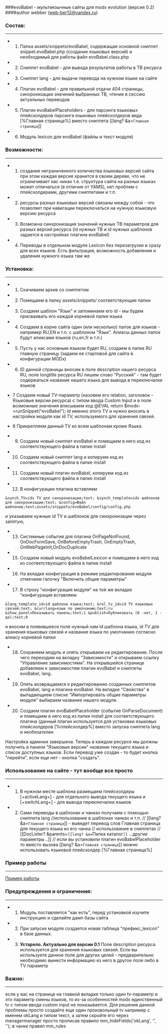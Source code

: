 ###evoBabel - мультиязычные сайты для modx evolution (версия 0.2)
####author webber (web-ber12@yandex.ru)

### Состав:
---------
* 1. Папка assets/snippets/evoBabel, содержащая основной сниппет snippet.evoBabel.php (создание языковых версий) и необходимый для работы файл evoBabel.class.php
* 2. Сниппет evoBabel - для вывода результатов работы в ТВ ресурса
* 3. Сниппет lang - для выдачи перевода на нужном языке на сайте
* 4. Плагин evoBabel - для правильной отдачи 404 страницы, синхронизации значений выбранных ТВ, чтения в сессию актуальных переводов
* 5. Плагин evoBabelPlaceholders - для парсинга языковых плейсхолдеров парсинга языковых плейсхолдеров вида [%Главная страница%] вместо сниппета [[lang? &a=`Главная страница`]]
* 6. Модуль lexicon для evoBabel (файлы и текст модуля)


### Возможности:
---------
* 1. создание неграниченного количества языковых версий сайта
при этом каждая версия хранится в своем дереве, что не ограничивает нас никак
т.е. структура сайта на разных языках может отличаться (в отличие от YAMS), нет проблем с плейсхолдерами, другими сниппетами и т.п.
* 2. ресурсы разных языковых версий связаны между собой - что позволяет при навигации переключаться на нужную языковую версию ресурса
* 3. Возможна синхронизация значений нужных ТВ параметров для разных версий ресурса (id нужных ТВ и id нужных шаблонов задается в настройках плагина evoBabel)
* 4. Переводы в отдельном модуле Lexicon без перезагрузки и сразу для всех языков. Есть фильтрация, возможность добавления и удаления нужного языка там же


### Установка:
---------
* 1. Скачиваем архив со сниппетом
* 2. Помещаем в папку assets/snippets/ соответствующие папки
* 3. Создаем шаблон "Язык" и запоминаем его id - мы будем присваивать его каждой корневой папке языка
* 4. Создаем в корне сайта один (или несколько) папок для языков - например RU,EN и т.п. с шаблоном "Язык". Алиасы данных папок будут алиасами языков (ru,en,fr и т.п.)
* 5. Пусть у нас основным языком будет RU, создаем в папке RU главную страницу (задаем ее стартовой для сайта в конфигурации MODx)
* 6. ID данной страницы вносим в поле description нашего ресурса RU, поле longtitle ресурса RU пишем слово "Русский" - там будет содержаться название нашего языка для вывода в переключалке языков

* 7 Создаем новый TV-параметр (назовем его relation, заголовок - Языковые версии ресурса) с типом ввода Custom Input и в поле возможные значения вписываем код @EVAL return $modx->runSnippet("evoBabel");
id именно этого TV и нужно вносить в настройки модуля как id TV, используемого для хранения связей.
* 8 Прикрепляем данный TV ко всем шаблонам кроме Языка.

* 9. Создаем новый сниппет evoBabel и помещаем в него код из соответствующего файла в папке install
* 10. Создаем новый сниппет lang и копируем код из соответствующего файла в папке install
* 11. Создаем новый плагин evoBabel, копируем код из соответствующего файла в папке install
* 12. В конфигурации плагина вставляем
```
&synch_TV=ids TV для синхронизации;text; &synch_template=ids шаблонов для синхронизации;text; &config=Файл шаблонов;text;assets/snippets/evoBabel/config/config.php
```
 и указываем нужные id TV и шаблонов для синхронизации через запятую,
* 13. Системные события для плагина OnPageNotFound, OnDocFormSave, OnBeforeEmptyTrash, OnEmptyTrash, OnWebPageInit,OnDocDuplicate
* 15. Создаем новый модуль evoBabelLexicon и помещаем в него код из соответствующего файла в папке install
* 16. На вкладке конфигурация в режиме редактирования модуля отмечаем галочку "Включить общие параметры"
* 17. В строку "конфигурация модуля" на той же вкладке "конфигурация вставляем 
```
&lang_template_id=id шаблона языка;text; &rel_tv_id=id TV языковых связей;text; &currlang=язык по умолчанию;text;ru &show_panel=Показывать панель;text;1 &publish=Публиковать (0 -нет, 1 - да);text;0
```
и вносим в появившееся поле нужный нам id шаблона языка, id TV для хранения языковых связей и название языка по умолчанию согласно алиасу корневой папки
* 18. Сохраняем модуль и опять открываем на редактирование. После чего переходим на вкладку "Зависимости" и открываем ссылку "Управление зависимостями". На открывшейся странице добавляем к зависимостям плагин evoBabel и сниппеты evoBabel, lang.
* 19. Опять возвращаемся к редактированию созданных сниппетов evoBabel, lang и плагина evoBabel. На вкладке "Свойства" в выпадающием списке "Импортировать общие параметры модуля" выбираем название нашего модуля.
* 20. Создаем плагин evoBabelPlaceholder (событие OnParseDocument) и помещаем в него код из папки install для соответствующего плагина
(данный плагин используется для установки языковых плейсхолдеров [%плейсхолдер%] вместо запуска сниппета lang и необязателен

Настройка админки завершена. Теперь в каждом ресурсе мы должны получить в панели "Языковые версии" название текущего языка и список доступных языков.
Если перевод уже создан  - то будет кнопка "перейти", если еще нет - кнопка "создать".

### Использование на сайте - тут вообще все просто
---------
* 1. В нужном месте шаблона размещаем плейсхолдеры [+activeLang+] - для отдельного вывода текущего языка и [+switchLang+] - для вывода переключалки языков
* 2. Сами переводы в шаблонах и чанках получаем с помощью сниппета lang
//использование в шаблонах чанках и т.п.
// [[lang? &a=`Главная страница`]] - выведет перевод слов Главная страница для текущего языка из его чанка
// использование в сниппетах 
// [[DocLister? &parents=`[[lang? &a=`Папка каталог`]]` ...другие параметры ..]]
// если вы установили плагин evoBabelPlaceholder то вместо вызова [[lang? &a=`Главная страница`]] можно использовать языковой плейсхолдер [%Главная страница%]


### Пример работы
---------
<a href="http://interconest.by">Пример работы</a>

### Предупреждения и ограничения:
---------
* 1. Модуль поставляется "как есть", перед установкой изучите инструкцию и сделайте дамп базы сайта
* 2. При запуске модуля создается новая таблица "префикс_lexicon" в базе данных.
* 3. <b>Устарело. Актуально для версии 0.1</b> Поле description ресурса используется для хранения языковых связей. Если вы используете данное поле для других целей - предварительно необходимо вынести информацию из него в другое поле либо в TV параметр

### Важно:
---------
если у вас на странице на главной вкладке только один tv-параметр и это параметр смены языков, то из-за особенностей modx единственный
tv с типом ввода custom input не показывается.
Для решения данной проблемы просто создайте еще один произвольный tv например с именем okLang и типом текст, а затем скройте его
через managermanager просто прописав правило mm_hideFields('okLang', '', ''); в чанке правил mm_rules
